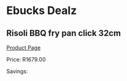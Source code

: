 
# Ebucks Dealz
## Risoli BBQ fry pan click 32cm
[Product Page](https://www.ebucks.com/web/shop/productSelected.do?prodId=1165622386&catId=704983235)

Price: R1679.00

Savings: 


	